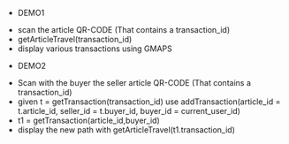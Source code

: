 * DEMO1 
 - scan the article QR-CODE (That contains a transaction_id)
 - getArticleTravel(transaction_id)
 - display various transactions using GMAPS

* DEMO2 
 - Scan with the buyer the seller article QR-CODE (That contains a transaction_id)
 - given t = getTransaction(transaction_id) use addTransaction(article_id = t.article_id, 
                                                               seller_id = t.buyer_id, 
                                                               buyer_id  = current_user_id)
 - t1 = getTransaction(article_id,buyer_id)
 - display the new path with getArticleTravel(t1.transaction_id) 
